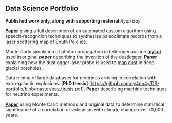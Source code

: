 ## Data Science Portfolio
**Published work only, along with supporting material**
*Ryan Bay*


[**Paper**](https://github.com/ry4nb4y/DS-portfolio/blob/master/2009JD013741.pdf) giving a full description of an automated custom algorithm using speech-recognition techniques to synthesize paleoclimate records from a [laser scattering map](http://icecube.berkeley.edu/~bay/dustmap/) of South Pole ice.

Monte Carlo simulation of photon propagation in heterogenous ice ([**cyl.c**](https://github.com/ry4nb4y/DS-portfolio/blob/master/cyl.c)) used in original [**paper**](https://github.com/ry4nb4y/DS-portfolio/blob/master/GRL2001.pdf) describing the invention of the dustlogger.  [**Paper**](https://github.com/ry4nb4y/DS-portfolio/blob/master/t13J068.pdf) explaining how the dustlogger laser probe is used to [map dust](http://icecube.berkeley.edu/~bay/dustmap/) in deep glacial boreholes.  

Data mining of large databases for neutrinos arriving in correlation with extra-galactic explosions.  [**PhD thesis**] (https://github.com/ry4nb4y/DS-portfolio/blob/master/bay_thesis.pdf).  [**Paper**](https://arxiv.org/abs/1803.05390) describing machine techniques for neutrino experiments.

[**Paper**](https://github.com/ry4nb4y/DS-portfolio/blob/master/2009JD013741.pdf) using Monte Carlo methods and original data to determine statistical significance of a correlation of volcanism with climate change over 70,000 years.

